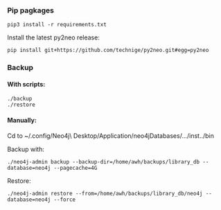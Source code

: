### Pip pagkages
```
pip3 install -r requirements.txt
```

Install the latest py2neo release:
```
pip install git+https://github.com/technige/py2neo.git#egg=py2neo
```

### Backup

#### With scripts:
```
./backup
./restore
```

#### Manually:
Cd to ~/.config/Neo4j\ Desktop/Application/neo4jDatabases/.../inst../bin

Backup with:
```
./neo4j-admin backup --backup-dir=/home/awh/backups/library_db --database=neo4j --pagecache=4G
```

Restore:
```
./neo4j-admin restore --from=/home/awh/backups/library_db/neo4j --database=neo4j --force
```

